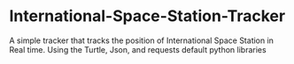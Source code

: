 # International-Space-Station-Tracker


A simple tracker that tracks the position of International Space Station in Real time. Using the Turtle, Json, and requests default python libraries
